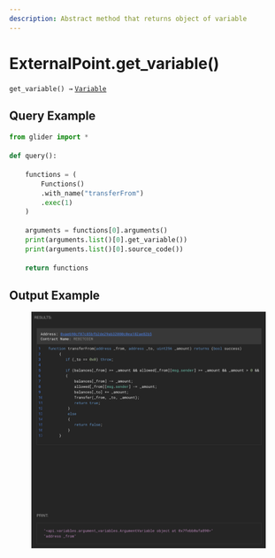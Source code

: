 ```yaml
---
description: Abstract method that returns object of variable
---
```


# ExternalPoint.get\_variable()

`get_variable() →` [`Variable`](../../variables/variable/)

## Query Example

```python
from glider import *

def query():

    functions = (
        Functions()
        .with_name("transferFrom")
        .exec(1)
    )

    arguments = functions[0].arguments()
    print(arguments.list()[0].get_variable())
    print(arguments.list()[0].source_code())

    return functions
```

## Output Example

<figure><img src="../../../.gitbook/assets/image (1) (1) (1) (1) (1) (1) (1) (1) (1) (1).png" alt=""><figcaption></figcaption></figure>

